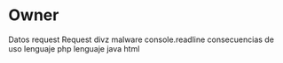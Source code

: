 # Owner
Datos
request
Request
divz
malware
console.readline
consecuencias de uso
lenguaje php
lenguaje java
html

